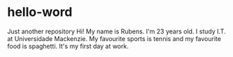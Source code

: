 # hello-word
Just another repository 
Hi! My name is Rubens. I'm 23 years old. I study I.T. at Universidade Mackenzie. My favourite sports is tennis and my favourite food is spaghetti. It's my first day at work.
